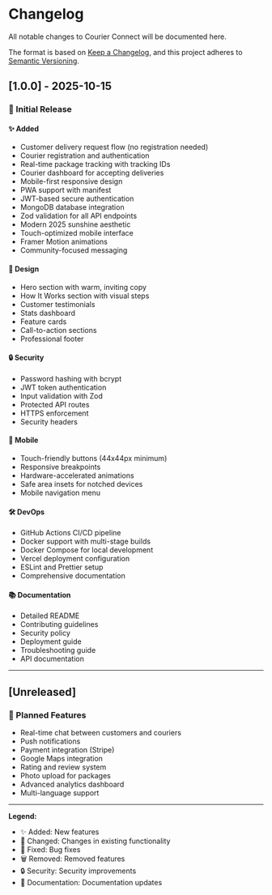 # Changelog

All notable changes to Courier Connect will be documented here.

The format is based on [Keep a Changelog](https://keepachangelog.com/en/1.0.0/),
and this project adheres to [Semantic Versioning](https://semver.org/spec/v2.0.0.html).

## [1.0.0] - 2025-10-15

### 🎉 Initial Release

#### ✨ Added
- Customer delivery request flow (no registration needed)
- Courier registration and authentication
- Real-time package tracking with tracking IDs
- Courier dashboard for accepting deliveries
- Mobile-first responsive design
- PWA support with manifest
- JWT-based secure authentication
- MongoDB database integration
- Zod validation for all API endpoints
- Modern 2025 sunshine aesthetic
- Touch-optimized mobile interface
- Framer Motion animations
- Community-focused messaging

#### 🎨 Design
- Hero section with warm, inviting copy
- How It Works section with visual steps
- Customer testimonials
- Stats dashboard
- Feature cards
- Call-to-action sections
- Professional footer

#### 🔒 Security
- Password hashing with bcrypt
- JWT token authentication
- Input validation with Zod
- Protected API routes
- HTTPS enforcement
- Security headers

#### 📱 Mobile
- Touch-friendly buttons (44x44px minimum)
- Responsive breakpoints
- Hardware-accelerated animations
- Safe area insets for notched devices
- Mobile navigation menu

#### 🛠 DevOps
- GitHub Actions CI/CD pipeline
- Docker support with multi-stage builds
- Docker Compose for local development
- Vercel deployment configuration
- ESLint and Prettier setup
- Comprehensive documentation

#### 📚 Documentation
- Detailed README
- Contributing guidelines
- Security policy
- Deployment guide
- Troubleshooting guide
- API documentation

---

## [Unreleased]

### 🚀 Planned Features
- Real-time chat between customers and couriers
- Push notifications
- Payment integration (Stripe)
- Google Maps integration
- Rating and review system
- Photo upload for packages
- Advanced analytics dashboard
- Multi-language support

---

**Legend:**
- ✨ Added: New features
- 🔄 Changed: Changes in existing functionality
- 🐛 Fixed: Bug fixes
- 🗑️ Removed: Removed features
- 🔒 Security: Security improvements
- 📝 Documentation: Documentation updates
